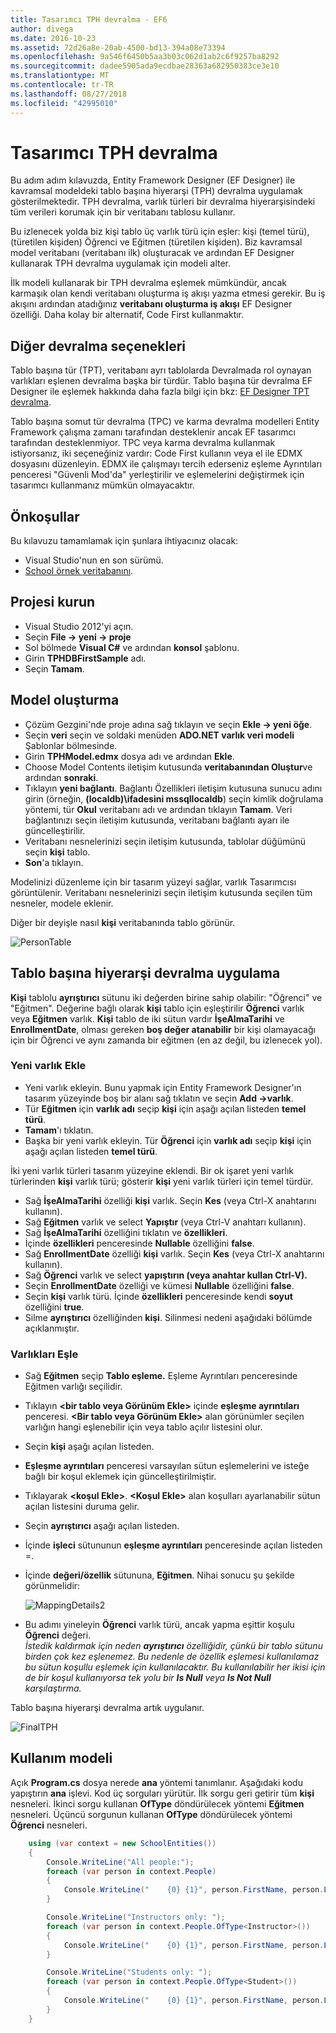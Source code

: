 ```yaml
---
title: Tasarımcı TPH devralma - EF6
author: divega
ms.date: 2016-10-23
ms.assetid: 72d26a8e-20ab-4500-bd13-394a08e73394
ms.openlocfilehash: 9a546f6450b5aa3b03c062d1ab2c6f9257ba8292
ms.sourcegitcommit: dadee5905ada9ecdbae28363a682950383ce3e10
ms.translationtype: MT
ms.contentlocale: tr-TR
ms.lasthandoff: 08/27/2018
ms.locfileid: "42995010"
---
```

# <a name="designer-tph-inheritance"></a>Tasarımcı TPH devralma
Bu adım adım kılavuzda, Entity Framework Designer (EF Designer) ile kavramsal modeldeki tablo başına hiyerarşi (TPH) devralma uygulamak gösterilmektedir. TPH devralma, varlık türleri bir devralma hiyerarşisindeki tüm verileri korumak için bir veritabanı tablosu kullanır.

Bu izlenecek yolda biz kişi tablo üç varlık türü için eşler: kişi (temel türü), (türetilen kişiden) Öğrenci ve Eğitmen (türetilen kişiden). Biz kavramsal model veritabanı (veritabanı ilk) oluşturacak ve ardından EF Designer kullanarak TPH devralma uygulamak için modeli alter.

İlk modeli kullanarak bir TPH devralma eşlemek mümkündür, ancak karmaşık olan kendi veritabanı oluşturma iş akışı yazma etmesi gerekir. Bu iş akışını ardından atadığınız **veritabanı oluşturma iş akışı** EF Designer özelliği. Daha kolay bir alternatif, Code First kullanmaktır.

## <a name="other-inheritance-options"></a>Diğer devralma seçenekleri

Tablo başına tür (TPT), veritabanı ayrı tablolarda Devralmada rol oynayan varlıkları eşlenen devralma başka bir türdür.  Tablo başına tür devralma EF Designer ile eşlemek hakkında daha fazla bilgi için bkz: [EF Designer TPT devralma](~/ef6/modeling/designer/inheritance/tpt.md).

Tablo başına somut tür devralma (TPC) ve karma devralma modelleri Entity Framework çalışma zamanı tarafından desteklenir ancak EF tasarımcı tarafından desteklenmiyor. TPC veya karma devralma kullanmak istiyorsanız, iki seçeneğiniz vardır: Code First kullanın veya el ile EDMX dosyasını düzenleyin. EDMX ile çalışmayı tercih ederseniz eşleme Ayrıntıları penceresi "Güvenli Mod'da" yerleştirilir ve eşlemelerini değiştirmek için tasarımcı kullanmanız mümkün olmayacaktır.

## <a name="prerequisites"></a>Önkoşullar

Bu kılavuzu tamamlamak için şunlara ihtiyacınız olacak:

- Visual Studio'nun en son sürümü.
- [School örnek veritabanını](~/ef6/resources/school-database.md).

## <a name="set-up-the-project"></a>Projesi kurun

-   Visual Studio 2012'yi açın.
-   Seçin **File -&gt; yeni -&gt; proje**
-   Sol bölmede **Visual C\#** ve ardından **konsol** şablonu.
-   Girin **TPHDBFirstSample** adı.
-   Seçin **Tamam**.

## <a name="create-a-model"></a>Model oluşturma

-   Çözüm Gezgini'nde proje adına sağ tıklayın ve seçin **Ekle -&gt; yeni öğe**.
-   Seçin **veri** seçin ve soldaki menüden **ADO.NET varlık veri modeli** Şablonlar bölmesinde.
-   Girin **TPHModel.edmx** dosya adı ve ardından **Ekle**.
-   Choose Model Contents iletişim kutusunda **veritabanından Oluştur**ve ardından **sonraki**.
-   Tıklayın **yeni bağlantı**.
    Bağlantı Özellikleri iletişim kutusuna sunucu adını girin (örneğin, **(localdb)\\ifadesini mssqllocaldb**) seçin kimlik doğrulama yöntemi, tür **Okul** veritabanı adı ve ardından tıklayın **Tamam**.
    Veri bağlantınızı seçin iletişim kutusunda, veritabanı bağlantı ayarı ile güncelleştirilir.
-   Veritabanı nesnelerinizi seçin iletişim kutusunda, tablolar düğümünü seçin **kişi** tablo.
-   **Son**'a tıklayın.

Modelinizi düzenleme için bir tasarım yüzeyi sağlar, varlık Tasarımcısı görüntülenir. Veritabanı nesnelerinizi seçin iletişim kutusunda seçilen tüm nesneler, modele eklenir.

Diğer bir deyişle nasıl **kişi** veritabanında tablo görünür.

![PersonTable](~/ef6/media/persontable.png) 

## <a name="implement-table-per-hierarchy-inheritance"></a>Tablo başına hiyerarşi devralma uygulama

**Kişi** tablolu **ayrıştırıcı** sütunu iki değerden birine sahip olabilir: "Öğrenci" ve "Eğitmen". Değerine bağlı olarak **kişi** tablo için eşleştirilir **Öğrenci** varlık veya **Eğitmen** varlık. **Kişi** tablo de iki sütun vardır **İşeAlmaTarihi** ve **EnrollmentDate**, olması gereken **boş değer atanabilir** bir kişi olamayacağı için bir Öğrenci ve aynı zamanda bir eğitmen (en az değil, bu izlenecek yol).

### <a name="add-new-entities"></a>Yeni varlık Ekle

-   Yeni varlık ekleyin.
    Bunu yapmak için Entity Framework Designer'ın tasarım yüzeyinde boş bir alanı sağ tıklatın ve seçin **Add -&gt;varlık**.
-   Tür **Eğitmen** için **varlık adı** seçip **kişi** için aşağı açılan listeden **temel türü**.
-   **Tamam**'ı tıklatın.
-   Başka bir yeni varlık ekleyin. Tür **Öğrenci** için **varlık adı** seçip **kişi** için aşağı açılan listeden **temel türü**.

İki yeni varlık türleri tasarım yüzeyine eklendi. Bir ok işaret yeni varlık türlerinden **kişi** varlık türü; gösterir **kişi** yeni varlık türleri için temel türdür.

-   Sağ **İşeAlmaTarihi** özelliği **kişi** varlık. Seçin **Kes** (veya Ctrl-X anahtarını kullanın).
-   Sağ **Eğitmen** varlık ve select **Yapıştır** (veya Ctrl-V anahtarı kullanın).
-   Sağ **İşeAlmaTarihi** özelliğini tıklatın ve **özellikleri**.
-   İçinde **özellikleri** penceresinde **Nullable** özelliğini **false**.
-   Sağ **EnrollmentDate** özelliği **kişi** varlık. Seçin **Kes** (veya Ctrl-X anahtarını kullanın).
-   Sağ **Öğrenci** varlık ve select **yapıştırın (veya anahtar kullan Ctrl-V).**
-   Seçin **EnrollmentDate** özelliği ve kümesi **Nullable** özelliğini **false**.
-   Seçin **kişi** varlık türü. İçinde **özellikleri** penceresinde kendi **soyut** özelliğini **true**.
-   Silme **ayrıştırıcı** özelliğinden **kişi**. Silinmesi nedeni aşağıdaki bölümde açıklanmıştır.

### <a name="map-the-entities"></a>Varlıkları Eşle

-   Sağ **Eğitmen** seçip **Tablo eşleme.**
    Eşleme Ayrıntıları penceresinde Eğitmen varlığı seçilidir.
-   Tıklayın **&lt;bir tablo veya Görünüm Ekle&gt;** içinde **eşleşme ayrıntıları** penceresi.
    **&lt;Bir tablo veya Görünüm Ekle&gt;** alan görünümler seçilen varlığın hangi eşlenebilir için veya tablo açılır listesini olur.
-   Seçin **kişi** aşağı açılan listeden.
-   **Eşleşme ayrıntıları** penceresi varsayılan sütun eşlemelerini ve isteğe bağlı bir koşul eklemek için güncelleştirilmiştir.
-   Tıklayarak  **&lt;koşul Ekle&gt;**.
    **&lt;Koşul Ekle&gt;** alan koşulları ayarlanabilir sütun açılan listesini duruma gelir.
-   Seçin **ayrıştırıcı** aşağı açılan listeden.
-   İçinde **işleci** sütununun **eşleşme ayrıntıları** penceresinde açılan listeden =.
-   İçinde **değeri/özellik** sütununa, **Eğitmen**. Nihai sonucu şu şekilde görünmelidir:

    ![MappingDetails2](~/ef6/media/mappingdetails2.png)

-   Bu adımı yineleyin **Öğrenci** varlık türü, ancak yapma eşittir koşulu **Öğrenci** değeri.  
    *İstedik kaldırmak için neden **ayrıştırıcı** özelliğidir, çünkü bir tablo sütunu birden çok kez eşlenemez. Bu nedenle de özellik eşlemesi kullanılamaz bu sütun koşullu eşlemek için kullanılacaktır. Bu kullanılabilir her ikisi için de bir koşul kullanıyorsa tek yolu bir **Is Null** veya **Is Not Null** karşılaştırma.*

Tablo başına hiyerarşi devralma artık uygulanır.

![FinalTPH](~/ef6/media/finaltph.png)

## <a name="use-the-model"></a>Kullanım modeli

Açık **Program.cs** dosya nerede **ana** yöntemi tanımlanır. Aşağıdaki kodu yapıştırın **ana** işlevi. Kod üç sorguları yürütür. İlk sorgu geri getirir tüm **kişi** nesneleri. İkinci sorgu kullanan **OfType** döndürülecek yöntemi **Eğitmen** nesneleri. Üçüncü sorgunun kullanan **OfType** döndürülecek yöntemi **Öğrenci** nesneleri.

``` csharp
    using (var context = new SchoolEntities())
    {
        Console.WriteLine("All people:");
        foreach (var person in context.People)
        {
            Console.WriteLine("    {0} {1}", person.FirstName, person.LastName);
        }

        Console.WriteLine("Instructors only: ");
        foreach (var person in context.People.OfType<Instructor>())
        {
            Console.WriteLine("    {0} {1}", person.FirstName, person.LastName);
        }

        Console.WriteLine("Students only: ");
        foreach (var person in context.People.OfType<Student>())
        {
            Console.WriteLine("    {0} {1}", person.FirstName, person.LastName);
        }
    }
```
